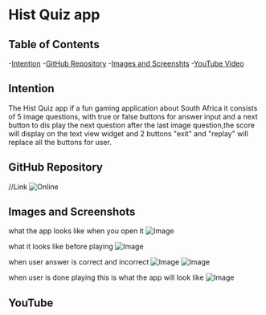 # Hist Quiz app

## Table of Contents
-[Intention](#Intention)
-[GitHub Repository](#GitHubRepository)
-[Images and Screenshts](#ImagesandScreenshots)
-[YouTube Video](#YouTubeVideo)

## Intention
The Hist Quiz app if a fun gaming application about South Africa it consists of 5 image questions, with true or false buttons for answer input and a next button to dis play the next question 
after the last image question,the score will display on the text view widget and 2 buttons "exit" and "replay" will replace all the buttons for user.

## GitHub Repository
//Link
![Online](https://github.com/ST10469550/History-Quiz-app/new/master?filename=README.md)

## Images and Screenshots
what the app looks like when you open it
![Image](https://github.com/ST10469550/History-Quiz-app/blob/8f900c858e8cc63fe7d69c324b9a0b4c9bf73653/Screen1.png)

what it looks like before playing
![Image](https://github.com/ST10469550/History-Quiz-app/blob/8d5e8112e460344f7f44d919dcf3455015b3addf/Screen2.png)

when user answer is correct and incorrect
![Image](https://github.com/ST10469550/History-Quiz-app/blob/8d5e8112e460344f7f44d919dcf3455015b3addf/Screen3.png)
![Image](https://github.com/ST10469550/History-Quiz-app/blob/8d5e8112e460344f7f44d919dcf3455015b3addf/Screen4.png)


when user is done playing this is what the app will look like
![Image](https://github.com/ST10469550/History-Quiz-app/blob/8d5e8112e460344f7f44d919dcf3455015b3addf/Screen5.png)

## YouTube


